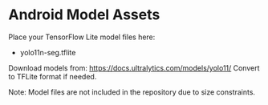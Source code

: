 # Android Model Assets

Place your TensorFlow Lite model files here:
- yolo11n-seg.tflite

Download models from: https://docs.ultralytics.com/models/yolo11/
Convert to TFLite format if needed.

Note: Model files are not included in the repository due to size constraints.
